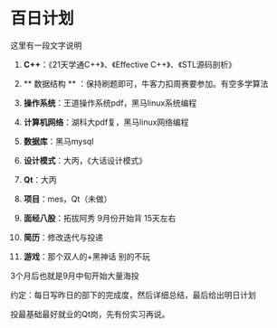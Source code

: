 # 百日计划
这里有一段文字说明

1. **C++**：《21天学通C++》、《Effective C++》、《STL源码剖析》

2. ** 数据结构 ** ：保持刷题即可，牛客力扣周赛要参加。有空多学算法

3. **操作系统**：王道操作系统pdf，黑马linux系统编程

4. **计算机网络**：湖科大pdf复，黑马linux网络编程

5. **数据库**：黑马mysql

6. **设计模式**：大丙，《大话设计模式》

7. **Qt**：大丙

8. **项目**：mes，Qt（未做）

9. **面经八股**：拓拔阿秀 9月份开始背 15天左右

10. **简历**：修改迭代与投递

11. **游戏**：那个双人的+黑神话 别的不玩

3个月后也就是9月中旬开始大量海投

约定：每日写昨日的部下的完成度，然后详细总结，最后给出明日计划

投最基础最好就业的Qt岗，先有份实习再说。